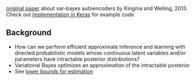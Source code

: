 [original paper](https://arxiv.org/abs/1312.6114) about var-bayes autoencoders by Kingma and Welling, 2013. Check out [implementation in Keras](https://github.com/fchollet/keras/blob/master/examples/variational_autoencoder.py) for example code

## Background
- How can we perform efficient approximate inference and learning with directed probabilistic models whose continuous latent variables and/or parameters have intractable posterior distributions?
- Variational Bayes optimizes an approximation of the intractable posterior
- See [lower bounds for estimation](https://www.stat.washington.edu/jaw/COURSES/580s/581/LECTNOTES/ch3-rev1.pdf)
